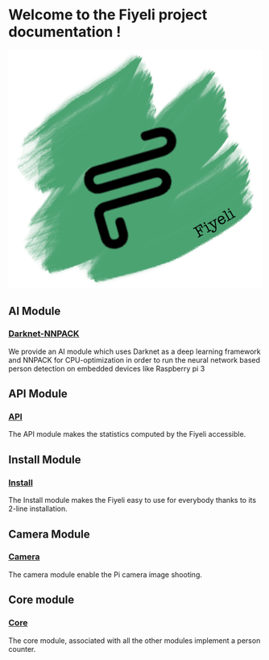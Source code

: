 # Welcome to the Fiyeli project documentation !

![logo](https://raw.githubusercontent.com/fiyeli/pilbi.github.io/master/docs/logo.png "Logo")

## AI Module
### [Darknet-NNPACK](Fiyeli-Darknet-NNPACK.md)
We provide an AI module which uses Darknet as a deep learning framework and NNPACK for CPU-optimization in order to run the neural network based person detection on embedded devices like Raspberry pi 3

## API Module
### [API](api.md)
The API module makes the statistics computed by the Fiyeli accessible.

## Install Module
### [Install](install.md)
The Install module makes the Fiyeli easy to use for everybody thanks to its 2-line installation.

## Camera Module
### [Camera](camera.md)
The camera module enable the Pi camera image shooting.

## Core module
### [Core](core.md)
The core module, associated with all the other modules implement a person counter.
